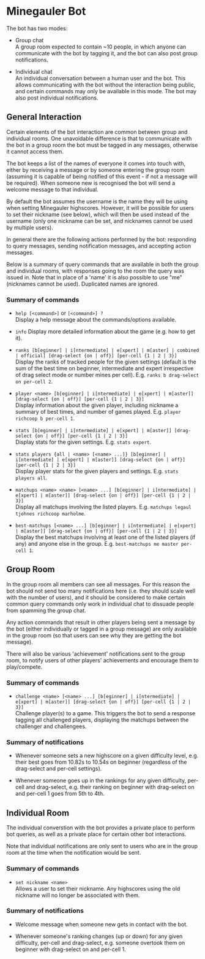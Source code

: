 # Minegauler Bot


The bot has two modes:
 - Group chat  
   A group room expected to contain ~10 people, in which anyone can communicate with the bot by tagging it, and the bot can also post group notifications.

 - Individual chat  
   An individual conversation between a human user and the bot. This allows communicating with the bot without the interaction being public, and certain commands may only be available in this mode. The bot may also post individual notifications.



## General Interaction

Certain elements of the bot interaction are common between group and individual rooms. One unavoidable difference is that to communicate with the bot in a group room the bot must be tagged in any messages, otherwise it cannot access them.

The bot keeps a list of the names of everyone it comes into touch with, either by receiving a message or by someone entering the group room (assuming it is capable of being notified of this event - if not a message will be required). When someone new is recognised the bot will send a welcome message to that individual.

By default the bot assumes the username is the name they will be using when setting Minegauler highscores. However, it will be possible for users to set their nickname (see below), which will then be used instead of the username (only one nickname can be set, and nicknames cannot be used by multiple users).

In general there are the following actions performed by the bot: responding to query messages, sending notification messages, and accepting action messages. 

Below is a summary of query commands that are available in both the group and individual rooms, with responses going to the room the query was issued in. Note that in place of a 'name' it is also possible to use "me" (nicknames cannot be used). Duplicated names are ignored.


### Summary of commands

 - `help [<command>]` or `[<command>] ?`  
   Display a help message about the commands/options available.

 - `info`
   Display more detailed information about the game (e.g. how to get it).

 - `ranks [b[eginner] | i[ntermediate] | e[xpert] | m[aster] | combined | official] [drag-select {on | off}] [per-cell {1 | 2 | 3}]`  
   Display the ranks of tracked people for the given settings (default is the sum of the best time on beginner, intermediate and expert irrespective of drag select mode or number mines per cell). E.g. `ranks b drag-select on per-cell 2`.
   
 - `player <name> [b[eginner] | i[ntermediate] | e[xpert] | m[aster]] [drag-select {on | off}] [per-cell {1 | 2 | 3}]`  
   Display information about the given player, including nickname a summary of best times, and number of games played. E.g. `player richcoop b per-cell 1`.

 - `stats [b[eginner] | i[ntermediate] | e[xpert] | m[aster]] [drag-select {on | off}] [per-cell {1 | 2 | 3}]`  
   Display stats for the given settings. E.g. `stats expert`.

 - `stats players {all | <name> [<name> ...]} [b[eginner] | i[ntermediate] | e[xpert] | m[aster]] [drag-select {on | off}] [per-cell {1 | 2 | 3}]`  
   Display player stats for the given players and settings. E.g. `stats players all`.

 - `matchups <name> <name> [<name> ...] [b[eginner] | i[ntermediate] | e[xpert] | m[aster]] [drag-select {on | off}] [per-cell {1 | 2 | 3}]`  
   Display all matchups involving the listed players. E.g. `matchups legaul tjohnes richcoop marholme`.

 - `best-matchups [<name> ...] [b[eginner] | i[ntermediate] | e[xpert] | m[aster]] [drag-select {on | off}] [per-cell {1 | 2 | 3}]`  
   Display the best matchups involving at least one of the listed players (if any) and anyone else in the group. E.g. `best-matchups me master per-cell 1`.



## Group Room

In the group room all members can see all messages. For this reason the bot should not send too many notifications here (i.e. they should scale well with the number of users), and it should be considered to make certain common query commands only work in individual chat to dissuade people from spamming the group chat.

Any action commands that result in other players being sent a message by the bot (either individually or tagged in a group message) are only available in the group room (so that users can see why they are getting the bot message).

There will also be various 'achievement' notifications sent to the group room, to notify users of other players' achievements and encourage them to play/compete.


### Summary of commands

 - `challenge <name> [<name> ...] [b[eginner] | i[ntermediate] | e[xpert] | m[aster]] [drag-select {on | off}] [per-cell {1 | 2 | 3}]`  
   Challenge player(s) to a game. This triggers the bot to send a response tagging all challenged players, displaying the matchups between the challenger and challengees.


### Summary of notifications

 - Whenever someone sets a new highscore on a given difficulty level, e.g. their best goes from 10.82s to 10.54s on beginner (regardless of the drag-select and per-cell settings).

 - Whenever someone goes up in the rankings for any given difficulty, per-cell and drag-select, e.g. their ranking on beginner with drag-select on and per-cell 1 goes from 5th to 4th.



## Individual Room

The individual converstion with the bot provides a private place to perform bot queries, as well as a private place for certain other bot interactions.

Note that individual notifications are only sent to users who are in the group room at the time when the notification would be sent.


### Summary of commands

 - `set nickname <name>`  
   Allows a user to set their nickname. Any highscores using the old nickname will no longer be associated with them.


### Summary of notifications

 - Welcome message when someone new gets in contact with the bot.
 
 - Whenever someone's ranking changes (up or down) for any given difficulty, per-cell and drag-select, e.g. someone overtook them on beginner with drag-select on and per-cell 1.
